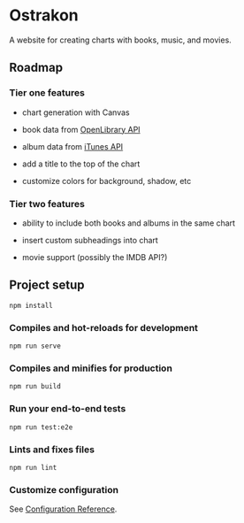 # Ostrakon

A website for creating charts with books, music, and movies.

## Roadmap

### Tier one features

- chart generation with Canvas

- book data from [OpenLibrary API](https://openlibrary.org/developers/api)

- album data from [iTunes API](https://affiliate.itunes.apple.com/resources/documentation/itunes-store-web-service-search-api/)

- add a title to the top of the chart

- customize colors for background, shadow, etc

### Tier two features

- ability to include both books and albums in the same chart

- insert custom subheadings into chart

- movie support (possibly the IMDB API?)

## Project setup
```
npm install
```

### Compiles and hot-reloads for development
```
npm run serve
```

### Compiles and minifies for production
```
npm run build
```

### Run your end-to-end tests
```
npm run test:e2e
```

### Lints and fixes files
```
npm run lint
```

### Customize configuration
See [Configuration Reference](https://cli.vuejs.org/config/).

